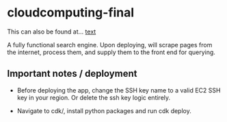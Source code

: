 # cloudcomputing-final

This can also be found at... [text](https://github.com/cbotte21/cloudcomputing-final)

A fully functional search engine. Upon deploying, will scrape pages from the internet, process them, and supply them to the front end for querying.

## Important notes / deployment

- Before deploying the app, change the SSH key name to a valid EC2 SSH key in your region. Or delete the ssh key logic entirely.

- Navigate to cdk/, install python packages and run cdk deploy.
